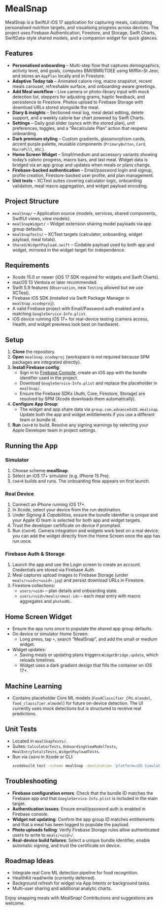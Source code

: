 # MealSnap

MealSnap is a SwiftUI iOS 17 application for capturing meals, calculating personalised nutrition targets, and visualising progress across devices. The project uses Firebase Authentication, Firestore, and Storage, Swift Charts, SwiftData-style shared models, and a companion widget for quick glances.

## Features
- **Personalised onboarding** – Multi-step flow that captures demographics, activity level, and goals, computes BMI/BMR/TDEE using Mifflin-St Jeor, and stores an `AppPlan` locally and in Firestore.
- **Adaptive Today tab** – Animated calorie ring, macro snapshot, recent meals carousel, refreshable surface, and onboarding-aware greetings.
- **Add Meal workflow** – Live camera or photo-library input with mock detection list, steppers for adjusting grams, haptic feedback, and persistence to Firestore. Photos upload to Firebase Storage with download URLs stored alongside the meal.
- **Diary & insights** – Sectioned meal log, meal detail editing, delete support, and a weekly calorie bar chart powered by Swift Charts.
- **Settings** – Daily goal slider (syncs with the stored plan), unit preferences, toggles, and a “Recalculate Plan” action that reopens onboarding.
- **Dark premium styling** – Custom gradients, glassmorphism cards, accent purple palette, reusable components (`PrimaryButton`, `Card`, `MacroPill`, etc.).
- **Home Screen Widget** – Small/medium and accessory variants showing today’s caloric progress, macro bars, and last meal. Widget data is bridged via an app group and updates when meals or plans change.
- **Firebase-backed authentication** – Email/password login and signup, profile creation, Firestore-backed user profile, and plan management.
- **Unit tests** – XCTest suites covering calculator logic, onboarding validation, meal macro aggregation, and widget payload encoding.

## Project Structure
- `mealSnap/` – Application source (models, services, shared components, SwiftUI views, view models).
- `mealSnapWidget/` – Widget extension sharing model payloads via app group defaults.
- `mealSnapTests/` – XCTest targets (calculator, onboarding, widget payload, meal totals).
- `Shared/WidgetPayload.swift` – Codable payload used by both app and widget, mirrored in the widget target for independence.

## Requirements
- Xcode 15.0 or newer (iOS 17 SDK required for widgets and Swift Charts).
- macOS 13 Ventura or later recommended.
- Swift 5.9 features (`Observation`, new `Testing` allowed but we use XCTest).
- Firebase iOS SDK (installed via Swift Package Manager in `mealSnap.xcodeproj`).
- A valid Firebase project with Email/Password auth enabled and a matching `GoogleService-Info.plist`.
- iOS device running iOS 17+ for real-device testing (camera access, Health, and widget previews look best on hardware).

## Setup
1. **Clone** the repository.
2. **Open** `mealSnap.xcodeproj` (workspace is not required because SPM packages are integrated directly).
3. **Install Firebase config**:
   - Sign in to [Firebase Console](https://console.firebase.google.com/), create an iOS app with the bundle identifier used in the project.
   - Download `GoogleService-Info.plist` and replace the placeholder in `mealSnap/`.
   - Ensure the Firebase SDKs (Auth, Core, Firestore, Storage) are resolved by SPM (Xcode downloads them automatically).
4. **Configure App Group**:
   - The widget and app share data via `group.com.advancediOS.mealsnap`. Update both the app and widget entitlements if you use a different team or bundle id.
5. **Run** `Cmd+B` to build. Resolve any signing warnings by selecting your Apple Developer team in project settings.

## Running the App
### Simulator
1. Choose scheme **mealSnap**.
2. Select an iOS 17+ simulator (e.g. iPhone 15 Pro).
3. `Cmd+R` builds and runs. The onboarding flow appears on first launch.

### Real Device
1. Connect an iPhone running iOS 17+.
2. In Xcode, select your device from the run destination.
3. Under *Signing & Capabilities*, ensure the bundle identifier is unique and your Apple ID team is selected for both app and widget targets.
4. Trust the developer certificate on device if prompted.
5. Run (`Cmd+R`). Camera integration and widgets work best on a real device; you can add the widget directly from the Home Screen once the app has run once.

### Firebase Auth & Storage
1. Launch the app and use the Login screen to create an account. Credentials are stored via Firebase Auth.
2. Meal captures upload images to Firebase Storage (under `meals/<uid>/<uuid>.jpg`) and persist download URLs in Firestore.
3. Firestore collections:
   - `users/<uid>` – plan details and onboarding state.
   - `users/<uid>/meals/<meal-id>` – each meal entry with macro aggregates and `photoURL`.

## Home Screen Widget
- Ensure the app runs once to populate the shared app group defaults.
- On device or simulator Home Screen:
  - Long press, tap `+`, search “MealSnap”, and add the small or medium widget.
- Widget updates:
  - Saving meals or updating plans triggers `WidgetBridge.update`, which reloads timelines.
  - Widget uses a dark gradient design that fills the container on iOS 17+.

## Machine Learning
- Contains placeholder Core ML models (`FoodClassifier_CPU.mlmodel`, `food_classifier.mlmodel`) for future on-device detection. The UI currently uses mock detections but is structured to receive real predictions.

## Unit Tests
- Located in `mealSnapTests/`.
- Suites: `CalculatorTests`, `OnboardingViewModelTests`, `MealEntryTotalsTests`, `WidgetPayloadTests`.
- Run via `Cmd+U` in Xcode or CLI:
  ```bash
  xcodebuild test -scheme mealSnap -destination 'platform=iOS Simulator,name=iPhone 15'
  ```

## Troubleshooting
- **Firebase configuration errors**: Check that the bundle ID matches the Firebase app and that `GoogleService-Info.plist` is included in the main target.
- **Authentication issues**: Ensure email/password auth is enabled in Firebase console.
- **Widget not updating**: Confirm the app group ID matches entitlements and that a meal has been logged to populate the payload.
- **Photo uploads failing**: Verify Firebase Storage rules allow authenticated users to write to `meals/<uid>/`.
- **Real-device build failures**: Select a unique bundle identifier, enable automatic signing, and trust the certificate on device.

## Roadmap Ideas
- Integrate real Core ML detection pipeline for food recognition.
- HealthKit read/write (currently deferred).
- Background refresh for widget via App Intents or background tasks.
- Multi-user sharing and additional analytic charts.

Enjoy snapping meals with MealSnap! Contributions and suggestions are welcome.
